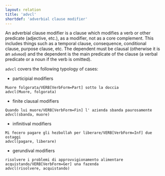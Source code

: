 ```yaml
---
layout: relation
title: 'advcl'
shortdef: 'adverbial clause modifier'
---
```


An adverbial clause modifier is a clause which modifies a verb or other predicate (adjective, etc.), as a modifier, not as a core complement. This includes things such as a temporal clause, consequence, conditional clause, purpose clause, etc. The dependent must be clausal (otherwise it is an <code>advmod</code>) and the dependent is the main predicate of the clause (a verbal predicate or a noun if the verb is omitted).

`advcl` covers the following typology of cases:

* participial modifiers

~~~ sdparse
Muore folgorata/VERB[VerbForm=Part] sotto la doccia
advcl(Muore, folgorata)
~~~

* finite clausal modifiers

~~~ sdparse
Quando lui muore/VERB[VerbForm=Fin] l' azienda sbanda paurosamente
advcl(sbanda, muore)
~~~

* infinitival modifiers

~~~ sdparse
Mi fecero pagare gli hezbollah per liberare/VERB[VerbForm=Inf] due ostaggi
advcl(pagare, liberare)
~~~

* gerundival modifiers

~~~ sdparse
risolvere i problemi di approvvigionamento alimentare acquistando/VERB[VerbForm=Ger] una fazenda
advcl(risolvere, acquistando)
~~~
